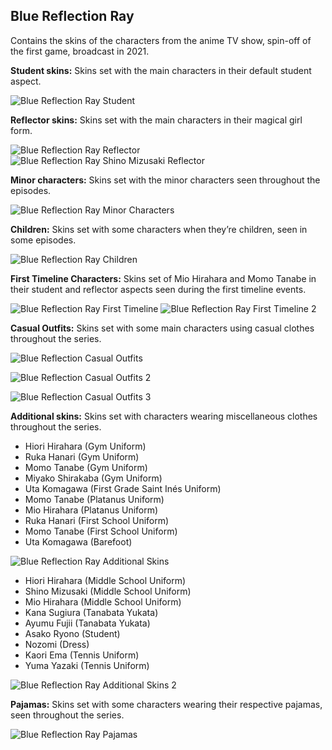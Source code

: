 ## Blue Reflection Ray
Contains the skins of the characters from the anime TV show, spin-off of the first game, broadcast in 2021.

**Student skins:**
Skins set with the main characters in their default student aspect.

![Blue Reflection Ray Student](/src/img/brR/BlueReflectionRayStudentCharacters.png)

**Reflector skins:**
Skins set with the main characters in their magical girl form.

![Blue Reflection Ray Reflector](/src/img/brR/BlueReflectionRayReflectorCharacters.png)
![Blue Reflection Ray Shino Mizusaki Reflector](/src/img/brR/BlueReflectionRayReflectors2.png)

**Minor characters:**
Skins set with the minor characters seen throughout the episodes.

![Blue Reflection Ray Minor Characters](/src/img/brR/BlueReflectionRayMinorCharacters.png)

**Children:**
Skins set with some characters when they’re children, seen in some episodes.

![Blue Reflection Ray Children](/src/img/brR/BlueReflectionRayChildren.png)

**First Timeline Characters:**
Skins set of Mio Hirahara and Momo Tanabe in their student and reflector aspects seen during the first timeline events.

![Blue Reflection Ray First Timeline](/src/img/brR/BlueReflectionRayFirstTimeline.png)
![Blue Reflection Ray First Timeline 2](/src/img/brR/BlueReflectionRayFirstTimeline2.png)

**Casual Outfits:**
Skins set with some main characters using casual clothes throughout the series.

![Blue Reflection Casual Outfits](/src/img/brR/BlueReflectionRayCasualOutfits.png)

![Blue Reflection Casual Outfits 2](/src/img/brR/BlueReflectionRayCasualOutfits2.png)

![Blue Reflection Casual Outfits 3](/src/img/brR/BlueReflectionRayCasualOutfits3.png)

**Additional skins:**
Skins set with characters wearing miscellaneous clothes throughout the series.

- Hiori Hirahara (Gym Uniform)
- Ruka Hanari (Gym Uniform)
- Momo Tanabe (Gym Uniform)
- Miyako Shirakaba (Gym Uniform)
- Uta Komagawa (First Grade Saint Inés Uniform)
- Momo Tanabe (Platanus Uniform)
- Mio Hirahara (Platanus Uniform)
- Ruka Hanari (First School Uniform)
- Momo Tanabe (First School Uniform)
- Uta Komagawa (Barefoot)

![Blue Reflection Ray Additional Skins](/src/img/brR/BlueReflectionRayAdditionalSkins.png)

- Hiori Hirahara (Middle School Uniform)
- Shino Mizusaki (Middle School Uniform)
- Mio Hirahara (Middle School Uniform)
- Kana Sugiura (Tanabata Yukata)
- Ayumu Fujii (Tanabata Yukata)
- Asako Ryono (Student)
- Nozomi (Dress)
- Kaori Ema (Tennis Uniform)
- Yuma Yazaki (Tennis Uniform)

![Blue Reflection Ray Additional Skins 2](/src/img/brR/BlueReflectionRayAdditionalSkins2.png)

**Pajamas:**
Skins set with some characters wearing their respective pajamas, seen throughout the series.

![Blue Reflection Ray Pajamas](/src/img/brR/BlueReflectionRayPajamas.png)
